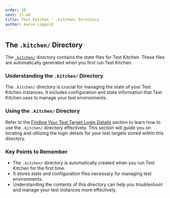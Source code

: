 ```yaml
---
order: 20
next: 21.md
title: Test Kitchen - .kitchen/ Directory
author: Aaron Lippold
---
```


## The `.kitchen/` Directory

The [`.kitchen/`](/.kitchen/) directory contains the state files for Test Kitchen. These files are automatically generated when you first run Test Kitchen.

### Understanding the `.kitchen/` Directory

The `.kitchen/` directory is crucial for managing the state of your Test Kitchen instances. It includes configuration and state information that Test Kitchen uses to manage your test environments.

### Using the `.kitchen/` Directory

Refer to the [Finding Your Test Target Login Details](#311-locating-test-target-login-details) section to learn how to use the `.kitchen/` directory effectively. This section will guide you on locating and utilizing the login details for your test targets stored within this directory.

### Key Points to Remember

- The `.kitchen/` directory is automatically created when you run Test Kitchen for the first time.
- It stores state and configuration files necessary for managing test environments.
- Understanding the contents of this directory can help you troubleshoot and manage your test instances more effectively.
